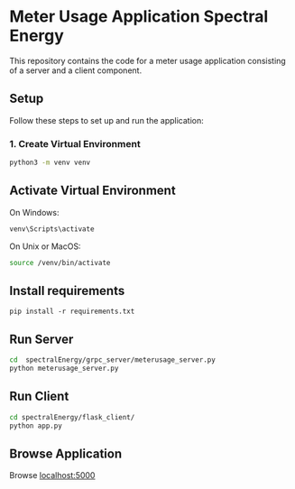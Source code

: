 

# Meter Usage Application Spectral Energy

This repository contains the code for a meter usage application consisting of a server and a client component.

## Setup

Follow these steps to set up and run the application:

### 1. Create Virtual Environment

```bash
python3 -m venv venv
```
## Activate Virtual Environment
On Windows:
```bash
venv\Scripts\activate
```

On Unix or MacOS:
```bash
source /venv/bin/activate
```

## Install requirements
```
pip install -r requirements.txt
```

## Run Server
```bash
cd  spectralEnergy/grpc_server/meterusage_server.py
python meterusage_server.py
```

## Run Client
```bash
cd spectralEnergy/flask_client/
python app.py
```

## Browse Application
Browse [localhost:5000](localhost:5000)